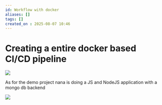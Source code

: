 ```yaml
---
id: Workflow with docker
aliases: []
tags: []
created_on : 2025-08-07 10:46
---
```


# Creating a entire docker based CI/CD pipeline

![](Docker%20WorkFlow.png)

As for the demo project nana is doing a JS and NodeJS application with a mongo db backend 

![](Demo%20Project%20Flow.png)


